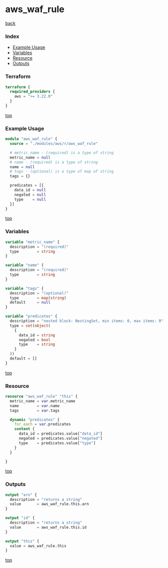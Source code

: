 # aws_waf_rule

[back](../aws.md)

### Index

- [Example Usage](#example-usage)
- [Variables](#variables)
- [Resource](#resource)
- [Outputs](#outputs)

### Terraform

```terraform
terraform {
  required_providers {
    aws = ">= 3.22.0"
  }
}
```

[top](#index)

### Example Usage

```terraform
module "aws_waf_rule" {
  source = "./modules/aws/r/aws_waf_rule"

  # metric_name - (required) is a type of string
  metric_name = null
  # name - (required) is a type of string
  name = null
  # tags - (optional) is a type of map of string
  tags = {}

  predicates = [{
    data_id = null
    negated = null
    type    = null
  }]
}
```

[top](#index)

### Variables

```terraform
variable "metric_name" {
  description = "(required)"
  type        = string
}

variable "name" {
  description = "(required)"
  type        = string
}

variable "tags" {
  description = "(optional)"
  type        = map(string)
  default     = null
}

variable "predicates" {
  description = "nested block: NestingSet, min items: 0, max items: 0"
  type = set(object(
    {
      data_id = string
      negated = bool
      type    = string
    }
  ))
  default = []
}
```

[top](#index)

### Resource

```terraform
resource "aws_waf_rule" "this" {
  metric_name = var.metric_name
  name        = var.name
  tags        = var.tags

  dynamic "predicates" {
    for_each = var.predicates
    content {
      data_id = predicates.value["data_id"]
      negated = predicates.value["negated"]
      type    = predicates.value["type"]
    }
  }

}
```

[top](#index)

### Outputs

```terraform
output "arn" {
  description = "returns a string"
  value       = aws_waf_rule.this.arn
}

output "id" {
  description = "returns a string"
  value       = aws_waf_rule.this.id
}

output "this" {
  value = aws_waf_rule.this
}
```

[top](#index)